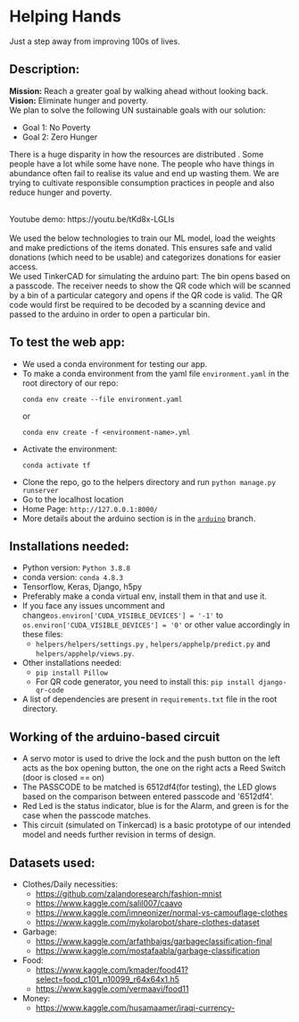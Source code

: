 # Helping Hands
  Just a step away from improving 100s of lives.
  
## Description:

<b>Mission:</b> Reach a greater goal by walking ahead without looking back. 
<br>
<b>Vision:</b> Eliminate hunger and poverty.<br>
We plan to solve the following UN sustainable goals with our solution:
- Goal 1: No Poverty 
- Goal 2: Zero Hunger 

There is a huge disparity in how the resources are distributed . Some people have a lot while some have none. The people who have things in abundance often fail to realise its value and end up wasting them. We are trying to cultivate responsible consumption practices in people and also reduce hunger and poverty.

<br>
Youtube demo: https://youtu.be/tKd8x-LGLIs
<br>
  <br>
We used the below technologies to train our ML model, load the weights and make predictions of the items donated. This ensures safe and valid donations (which need to be usable) and categorizes donations for easier access. <br>
We used TinkerCAD for simulating the arduino part: The bin opens based on a passcode. The receiver needs to show the QR code which will be scanned by a bin of a particular category and opens if the QR code is valid. The QR code would first be required to be decoded by a scanning device and passed to the arduino in order to open a particular bin.


## To test the web app:
- We used a conda environment for testing our app.
- To make a conda environment from the yaml file `environment.yaml` in the root directory of our repo:
  ```
  conda env create --file environment.yaml
  ```
  or 
  ```
  conda env create -f <environment-name>.yml
  ```
- Activate the environment:
  ```
  conda activate tf
  ```
- Clone the repo, go to the helpers directory and run `python manage.py runserver`
- Go to the localhost location
- Home Page: `http://127.0.0.1:8000/`
- More details about the arduino section is in the <a href="https://github.com/Sharvani2002/helping_hands/tree/arduino">`arduino`</a> branch.

## Installations needed:
- Python version: `Python 3.8.8`
- conda version: `conda 4.8.3`
- Tensorflow, Keras, Django, h5py
- Preferably make a conda virtual env, install them in that and use it.
- If you face any issues uncomment and change`os.environ['CUDA_VISIBLE_DEVICES'] = '-1'` to `os.environ['CUDA_VISIBLE_DEVICES'] = '0'` or other value accordingly in these files:
  - `helpers/helpers/settings.py` ,  `helpers/apphelp/predict.py` and `helpers/apphelp/views.py`.
- Other installations needed: 
  - `pip install Pillow`
  - For QR code generator, you need to install this: `pip install django-qr-code`
- A list of dependencies are present in `requirements.txt` file in the root directory.

## Working of the arduino-based circuit 
- A servo motor is used to drive the lock and the push button on the left acts as the box opening button, the one on the right acts a Reed Switch (door is closed == on)
- The PASSCODE to be matched is 6512df4(for testing), the LED glows based on the comparison between entered passcode and '6512df4'.
- Red Led is the status indicator, blue is for the Alarm, and green is for the case when the passcode matches.  
- This circuit (simulated on Tinkercad) is a basic prototype of our intended model and needs further revision in terms of design. 

## Datasets used:
- Clothes/Daily necessities:
  - https://github.com/zalandoresearch/fashion-mnist
  - https://www.kaggle.com/salil007/caavo
  - https://www.kaggle.com/imneonizer/normal-vs-camouflage-clothes
  - https://www.kaggle.com/mykolarobot/share-clothes-dataset
- Garbage:
  - https://www.kaggle.com/arfathbaigs/garbageclassification-final
  - https://www.kaggle.com/mostafaabla/garbage-classification
- Food:
  - https://www.kaggle.com/kmader/food41?select=food_c101_n10099_r64x64x1.h5
  - https://www.kaggle.com/vermaavi/food11
- Money:
  - https://www.kaggle.com/husamaamer/iraqi-currency-
